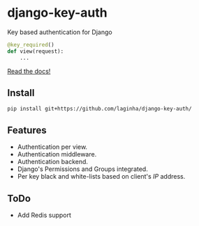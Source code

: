# django-key-auth

Key based authentication for Django

```python
@key_required()
def view(request):
    ...
```

[Read the docs!](docs/index.md)


## Install

    pip install git+https://github.com/laginha/django-key-auth/


## Features

- Authentication per view.
- Authentication middleware.
- Authentication backend.
- Django's Permissions and Groups integrated.
- Per key black and white-lists based on client's _IP_ address.


## ToDo

- Add Redis support
